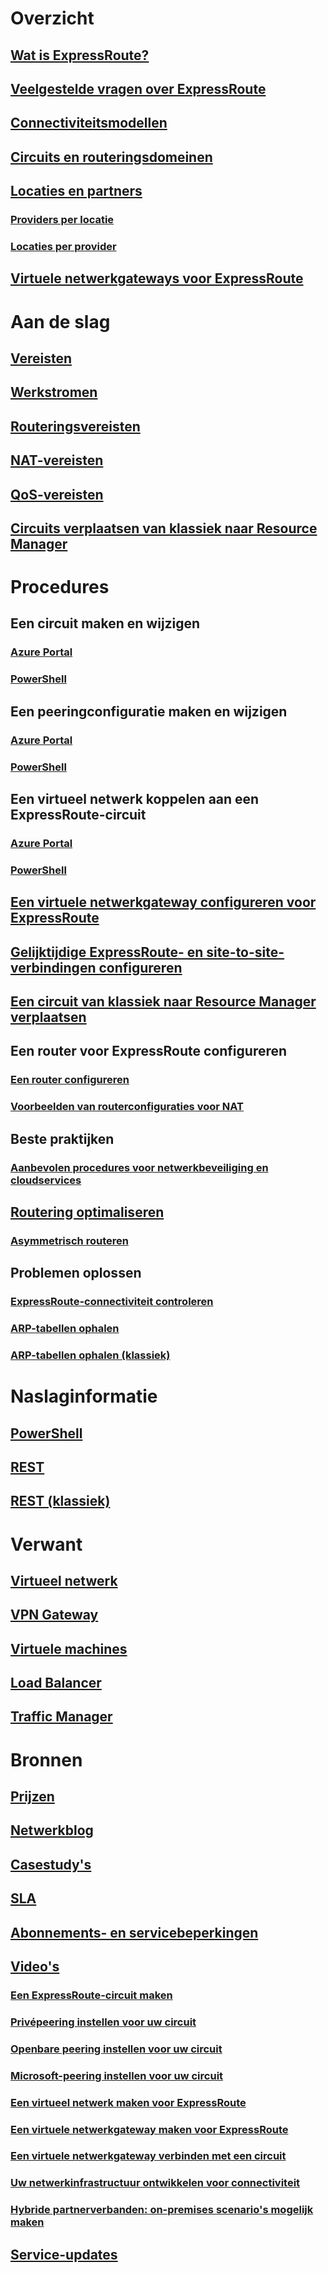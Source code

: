 # Overzicht
## [Wat is ExpressRoute?](expressroute-introduction.md)
## [Veelgestelde vragen over ExpressRoute](expressroute-faqs.md)
## [Connectiviteitsmodellen](expressroute-connectivity-models.md)
## [Circuits en routeringsdomeinen](expressroute-circuit-peerings.md)
## [Locaties en partners](expressroute-locations.md)
### [Providers per locatie](expressroute-locations-providers.md)
### [Locaties per provider](expressroute-locations.md)
## [Virtuele netwerkgateways voor ExpressRoute](expressroute-about-virtual-network-gateways.md)

# Aan de slag
## [Vereisten](expressroute-prerequisites.md)
## [Werkstromen](expressroute-workflows.md)
## [Routeringsvereisten](expressroute-routing.md)
## [NAT-vereisten](expressroute-nat.md)
## [QoS-vereisten](expressroute-qos.md)
## [Circuits verplaatsen van klassiek naar Resource Manager](expressroute-move.md)

# Procedures
## Een circuit maken en wijzigen
### [Azure Portal](expressroute-howto-circuit-portal-resource-manager.md)
### [PowerShell](expressroute-howto-circuit-arm.md)
## Een peeringconfiguratie maken en wijzigen
### [Azure Portal](expressroute-howto-routing-portal-resource-manager.md)
### [PowerShell](expressroute-howto-routing-arm.md)
## Een virtueel netwerk koppelen aan een ExpressRoute-circuit
### [Azure Portal](expressroute-howto-linkvnet-portal-resource-manager.md)
### [PowerShell](expressroute-howto-linkvnet-arm.md)
## [Een virtuele netwerkgateway configureren voor ExpressRoute](expressroute-howto-add-gateway-resource-manager.md)
## [Gelijktijdige ExpressRoute- en site-to-site-verbindingen configureren](expressroute-howto-coexist-resource-manager.md)
## [Een circuit van klassiek naar Resource Manager verplaatsen](expressroute-howto-move-arm.md)
## Een router voor ExpressRoute configureren
### [Een router configureren](expressroute-config-samples-routing.md)
### [Voorbeelden van routerconfiguraties voor NAT](expressroute-config-samples-nat.md)

## Beste praktijken
### [Aanbevolen procedures voor netwerkbeveiliging en cloudservices](../best-practices-network-security.md)
## [Routering optimaliseren](expressroute-optimize-routing.md)
### [Asymmetrisch routeren](expressroute-asymmetric-routing.md)

## Problemen oplossen
### [ExpressRoute-connectiviteit controleren](expressroute-troubleshooting-expressroute-overview.md)
### [ARP-tabellen ophalen](expressroute-troubleshooting-arp-resource-manager.md)
### [ARP-tabellen ophalen (klassiek)](expressroute-troubleshooting-arp-classic.md)

# Naslaginformatie
## [PowerShell](https://docs.microsoft.com/powershell/resourcemanager/azurerm.network/v3.4.0/azurerm.network)
## [REST](https://msdn.microsoft.com/library/azure/mt586720)
## [REST (klassiek)](https://msdn.microsoft.com/library/azure/dn606310)

# Verwant
## [Virtueel netwerk](/azure/virtual-network/)
## [VPN Gateway](/azure/vpn-gateway/)
## [Virtuele machines](/azure/virtual-machines/)
## [Load Balancer](/azure/load-balancer/)
## [Traffic Manager](/azure/traffic-manager/)

# Bronnen
## [Prijzen](https://azure.microsoft.com/pricing/details/expressroute/)
## [Netwerkblog](https://azure.microsoft.com/blog/topics/networking/)
## [Casestudy's](https://customers.microsoft.com/Pages/advancedsearch.aspx?mrmcproducts=More%20Products)
## [SLA](https://azure.microsoft.com/support/legal/sla/)
## [Abonnements- en servicebeperkingen](../azure-subscription-service-limits.md)
## [Video's](https://azure.microsoft.com/documentation/videos/index/?services=expressroute)
### [Een ExpressRoute-circuit maken](https://azure.microsoft.com/documentation/videos/azure-expressroute-how-to-create-an-expressroute-circuit/)
### [Privépeering instellen voor uw circuit](https://azure.microsoft.com/documentation/videos/azure-expressroute-how-to-set-up-azure-private-peering-for-your-expressroute-circuit/)
### [Openbare peering instellen voor uw circuit](https://azure.microsoft.com/documentation/videos/azure-expressroute-how-to-set-up-azure-public-peering-for-your-expressroute-circuit/)
### [Microsoft-peering instellen voor uw circuit](https://azure.microsoft.com/documentation/videos/azure-expressroute-how-to-set-up-microsoft-peering-for-your-expressroute-circuit/)
### [Een virtueel netwerk maken voor ExpressRoute](https://azure.microsoft.com/documentation/videos/azure-expressroute-how-to-create-a-virtual-network/)
### [Een virtuele netwerkgateway maken voor ExpressRoute](https://azure.microsoft.com/documentation/videos/azure-expressroute-how-to-create-a-vpn-gateway-for-your-virtual-network/)
### [Een virtuele netwerkgateway verbinden met een circuit](https://azure.microsoft.com/documentation/videos/azure-expressroute-how-to-create-a-connection-between-your-vpn-gateway-and-expressroute-circuit/)
### [Uw netwerkinfrastructuur ontwikkelen voor connectiviteit](https://go.microsoft.com/fwlink/p/?LinkId=615124)
### [Hybride partnerverbanden: on-premises scenario's mogelijk maken](https://go.microsoft.com/fwlink/p/?LinkId=615125)
## [Service-updates](https://azure.microsoft.com/updates/?product=expressroute)

